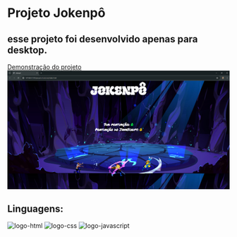 <h1>Projeto Jokenpô</h1>
<h2>esse projeto foi desenvolvido apenas para desktop.</h2>
<a href="https://vianaigor.github.io/projeto-jokempo/">Demonstração do projeto</a>

<img src="https://github.com/vianaIgor/projeto-funcions/blob/master/assets/desktop.png?raw=true" />

<h2>Linguagens:</h2>
<img src="https://img.shields.io/badge/HTML5-E34F26?style=for-the-badge&logo=html5&logoColor=white" alt="logo-html"/>
<img src="https://img.shields.io/badge/CSS3-1572B6?style=for-the-badge&logo=css3&logoColor=white" alt="logo-css"/>
<img src="https://img.shields.io/badge/JavaScript-F7DF1E?style=for-the-badge&logo=javascript&logoColor=black" alt="logo-javascript"/>





